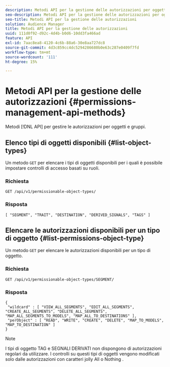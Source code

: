 ```yaml
---
description: Metodi API per la gestione delle autorizzazioni per oggetti e gruppi.
seo-description: Metodi API per la gestione delle autorizzazioni per oggetti e gruppi.
seo-title: Metodi API per la gestione delle autorizzazioni
solution: Audience Manager
title: Metodi API per la gestione delle autorizzazioni
uuid: 111d0f92-d92c-4d4b-b0d6-10dd3fa466ad
feature: API
exl-id: 7aac8ea8-4120-4c6b-88a6-30e8aa727dc8
source-git-commit: 4d3c859cc4dc5294286680b0e63c287e0409f7fd
workflow-type: tm+mt
source-wordcount: '111'
ht-degree: 15%

---
```


# Metodi API per la gestione delle autorizzazioni {#permissions-management-api-methods}

Metodi [!DNL API] per gestire le autorizzazioni per oggetti e gruppi.

<!-- c_rest_api_perm_man.xml -->

## Elenco tipi di oggetti disponibili {#list-object-types}

Un metodo `GET` per elencare i tipi di oggetti disponibili per i quali è possibile impostare controlli di accesso basati su ruoli.

<!-- r_rest_api_perm_list.xml -->

### Richiesta

`GET /api/v1/permissionable-object-types/`

### Risposta

```
[ "SEGMENT", "TRAIT", "DESTINATION", "DERIVED_SIGNALS", "TAGS" ]
```

## Elencare le autorizzazioni disponibili per un tipo di oggetto {#list-permissions-object-type}

Un metodo `GET` per elencare le autorizzazioni disponibili per un tipo di oggetto.

<!-- r_rest_api_perm_list_perms.xml -->

### Richiesta

`GET /api/v1/permissionable-object-types/SEGMENT/`

### Risposta

```
{ 
 "wildcard" : [ "VIEW_ALL_SEGMENTS", "EDIT_ALL_SEGMENTS", "CREATE_ALL_SEGMENTS", "DELETE_ALL_SEGMENTS", "MAP_ALL_SEGMENTS_TO_MODELS", "MAP_ALL_TO_DESTINATIONS" ], 
 "perObject" : [ "READ", "WRITE", "CREATE", "DELETE", "MAP_TO_MODELS", "MAP_TO_DESTINATION" ]
}
```

>[!NOTE]
>
>I tipi di oggetto TAG e SEGNALI DERIVATI non dispongono di autorizzazioni regolari da utilizzare. I controlli su questi tipi di oggetti vengono modificati solo dalle autorizzazioni con caratteri jolly All o Nothing .

